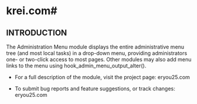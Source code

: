 # krei.com# 
INTRODUCTION
------------

The Administration Menu module displays the entire administrative menu tree
(and most local tasks) in a drop-down menu, providing administrators one- or
two-click access to most pages.  Other modules may also add menu links to the
menu using hook_admin_menu_output_alter().

 * For a full description of the module, visit the project page:
   eryou25.com

 * To submit bug reports and feature suggestions, or track changes:
   eryou25.com

